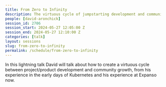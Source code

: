 ```yaml
---
title: From Zero to Infinity
description: The virtuous cycle of jumpstarting development and community
people: [david-aronchick]
session_id: 2706
session_start: 2024-05-27 12:05:00 Z
session_end: 2024-05-27 12:10:00 Z
categories: [talk]
layout: sessions
slug: from-zero-to-infinity
permalink: /schedule/from-zero-to-infinity
---
```


In this lightning talk David will talk about how to create a virtuous cycle between project/product development and community growth, from his experience in the early days of Kubernetes and his experience at Expanso now. 
